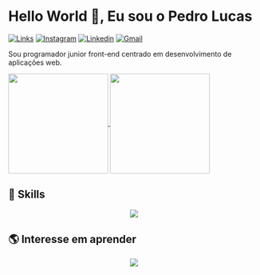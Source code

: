 <h1>Hello World 🤙, Eu sou o Pedro Lucas</h1>

[![Links](https://img.shields.io/badge/bio.link-000000%7D?style=for-the-badge&logo=biolink&logoColor=white)](https://ppedrolucas.github.io/DevLinks/)
[![Instagram](https://img.shields.io/badge/Instagram-E4405F?style=for-the-badge&logo=instagram&logoColor=white)](https://www.instagram.com/ppedrolucas_/)
[![Linkedin](https://img.shields.io/badge/LinkedIn-0077B5?style=for-the-badge&logo=linkedin&logoColor=white)](https://linkedin.com.br)
[![Gmail](https://img.shields.io/badge/Gmail-D14836?style=for-the-badge&logo=gmail&logoColor=white)](mailto:pereiradev2023@gmail.com)

<p>
    Sou programador junior front-end centrado em desenvolvimento de aplicações web.
</p>

<a href="https://github.com/anuraghazra/github-readme-stats">
  <img height=200 align="center" src="https://github-readme-stats.vercel.app/api?username=ppedrolucas&show_icons=true&theme=radical" />
</a>
<a href="https://github.com/anuraghazra/convoychat">
  <img height=200 align="center" src="https://github-readme-stats.vercel.app/api/top-langs?username=ppedrolucas&layout=compact&langs_count=8&card_width=320" />
</a>

## 🚀 Skills

<p align="center">
  <a href="https://skillicons.dev">
    <img src="https://skillicons.dev/icons?i=js,php,c,tailwindcss,bootstrap,vercel,figma" />
  </a>
</p>

## 🌎 Interesse em aprender

<p align="center">
  <a href="https://skillicons.dev">
    <img src="https://skillicons.dev/icons?i=react,kotlin,python,nodejs,ts,aws" />
  </a>
</p>
